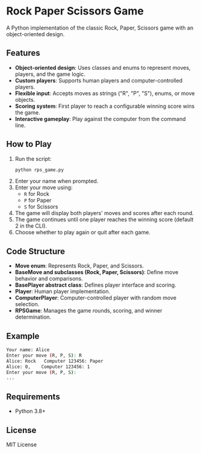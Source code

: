 # Rock Paper Scissors Game

A Python implementation of the classic Rock, Paper, Scissors game with an object-oriented design.

## Features

- **Object-oriented design**: Uses classes and enums to represent moves, players, and the game logic.
- **Custom players**: Supports human players and computer-controlled players.
- **Flexible input**: Accepts moves as strings ("R", "P", "S"), enums, or move objects.
- **Scoring system**: First player to reach a configurable winning score wins the game.
- **Interactive gameplay**: Play against the computer from the command line.

## How to Play

1. Run the script:
   ```bash
   python rps_game.py
   ```
2. Enter your name when prompted.
3. Enter your move using:
   - `R` for Rock
   - `P` for Paper
   - `S` for Scissors
4. The game will display both players' moves and scores after each round.
5. The game continues until one player reaches the winning score (default 2 in the CLI).
6. Choose whether to play again or quit after each game.

## Code Structure

- **Move enum**: Represents Rock, Paper, and Scissors.
- **BaseMove and subclasses (Rock, Paper, Scissors)**: Define move behavior and comparisons.
- **BasePlayer abstract class**: Defines player interface and scoring.
- **Player**: Human player implementation.
- **ComputerPlayer**: Computer-controlled player with random move selection.
- **RPSGame**: Manages the game rounds, scoring, and winner determination.

## Example

```bash
Your name: Alice
Enter your move (R, P, S): R
Alice: Rock   Computer 123456: Paper
Alice: 0,    Computer 123456: 1
Enter your move (R, P, S):
...
```

## Requirements

- Python 3.8+

## License

MIT License
